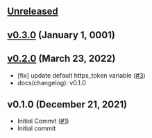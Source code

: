 <a name="unreleased"></a>
## [Unreleased]



<a name="v0.3.0"></a>
## [v0.3.0] (January 1, 0001)



<a name="v0.2.0"></a>
## [v0.2.0] (March 23, 2022)

- [fix] update default https_token variable ([#3](https://github.com/spotinst/terraform-spotinst-NAME/issues/3))
- docs(changelog): v0.1.0


<a name="v0.1.0"></a>
## v0.1.0 (December 21, 2021)

- Initial Commit ([#1](https://github.com/spotinst/terraform-spotinst-NAME/issues/1))
- Initial commit


[Unreleased]: https://github.com/spotinst/terraform-spotinst-NAME/compare/v0.3.0...HEAD
[v0.3.0]: https://github.com/spotinst/terraform-spotinst-NAME/compare/v0.2.0...v0.3.0
[v0.2.0]: https://github.com/spotinst/terraform-spotinst-NAME/compare/v0.1.0...v0.2.0

